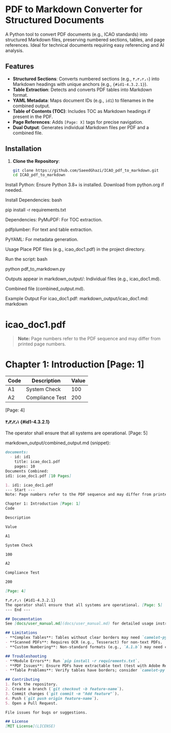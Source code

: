 

# PDF to Markdown Converter for Structured Documents

A Python tool to convert PDF documents (e.g., ICAO standards) into structured Markdown files, preserving numbered sections, tables, and page references. Ideal for technical documents requiring easy referencing and AI analysis.

## Features
- **Structured Sections**: Converts numbered sections (e.g., `۴٫۳٫۲٫۱`) into Markdown headings with unique anchors (e.g., `{#id1-4.3.2.1}`).
- **Table Extraction**: Detects and converts PDF tables into Markdown format.
- **YAML Metadata**: Maps document IDs (e.g., `id1`) to filenames in the combined output.
- **Table of Contents (TOC)**: Includes TOC as Markdown headings if present in the PDF.
- **Page References**: Adds `[Page: X]` tags for precise navigation.
- **Dual Output**: Generates individual Markdown files per PDF and a combined file.

## Installation

1. **Clone the Repository**:
   ```bash
   git clone https://github.com/SaeedGhazi/ICAO_pdf_to_markdown.git
   cd ICAO_pdf_to_markdown

Install Python:
Ensure Python 3.8+ is installed. Download from python.org if needed.

Install Dependencies:
bash

pip install -r requirements.txt

Dependencies:
PyMuPDF: For TOC extraction.

pdfplumber: For text and table extraction.

PyYAML: For metadata generation.

Usage
Place PDF files (e.g., icao_doc1.pdf) in the project directory.

Run the script:
bash

python pdf_to_markdown.py

Outputs appear in markdown_output/:
Individual files (e.g., icao_doc1.md).

Combined file (combined_output.md).

Example Output
For icao_doc1.pdf:
markdown_output/icao_doc1.md:
markdown

# icao_doc1.pdf

> **Note:** Page numbers refer to the PDF sequence and may differ from printed page numbers.

# Chapter 1: Introduction [Page: 1]

| Code | Description     | Value |
|------|-----------------|-------|
| A1   | System Check    | 100   |
| A2   | Compliance Test | 200   |
[Page: 4]

#### ۴٫۳٫۲٫۱ {#id1-4.3.2.1}
The operator shall ensure that all systems are operational. [Page: 5]

markdown_output/combined_output.md (snippet):
```markdown
documents:
  - id: id1
    title: icao_doc1.pdf
    pages: 10
Documents Combined:
id1: icao_doc1.pdf [10 Pages]

1. id1: icao_doc1.pdf
--- Start ---
Note: Page numbers refer to the PDF sequence and may differ from printed page numbers.

Chapter 1: Introduction [Page: 1]
Code

Description

Value

A1

System Check

100

A2

Compliance Test

200

[Page: 4]

۴٫۳٫۲٫۱ {#id1-4.3.2.1}
The operator shall ensure that all systems are operational. [Page: 5]
--- End ---

## Documentation
See [docs/user_manual.md](docs/user_manual.md) for detailed usage instructions, including troubleshooting and use cases.

## Limitations
- **Complex Tables**: Tables without clear borders may need `camelot-py`.
- **Scanned PDFs**: Requires OCR (e.g., Tesseract) for non-text PDFs.
- **Custom Numbering**: Non-standard formats (e.g., `A.1.b`) may need code adjustments.

## Troubleshooting
- **Module Errors**: Run `pip install -r requirements.txt`.
- **PDF Issues**: Ensure PDFs have extractable text (test with Adobe Reader).
- **Table Problems**: Verify tables have borders; consider `camelot-py` for complex cases.

## Contributing
1. Fork the repository.
2. Create a branch (`git checkout -b feature-name`).
3. Commit changes (`git commit -m "Add feature"`).
4. Push (`git push origin feature-name`).
5. Open a Pull Request.

File issues for bugs or suggestions.

## License
[MIT License](LICENSE)

